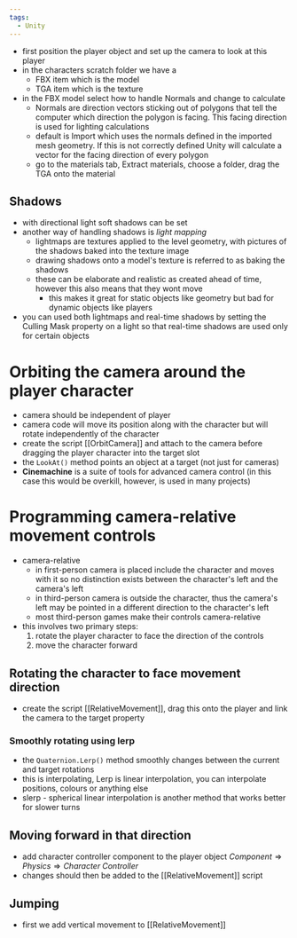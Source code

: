 ```yaml
---
tags:
  - Unity
---
```

- first position the player object and set up the camera to look at this player
- in the characters scratch folder we have a 
	- FBX item which is the model
	- TGA item which is the texture
- in the FBX model select how to handle Normals and change to calculate
	- Normals are direction vectors sticking out of polygons that tell the computer which direction the polygon is facing. This facing direction is used for lighting calculations
	- default is Import which uses the normals defined in the imported mesh geometry. If this is not correctly defined Unity will calculate a vector for the facing direction of every polygon
	- go to the materials tab, Extract materials, choose a folder, drag the TGA onto the material
## Shadows
- with directional light soft shadows can be set
- another way of handling shadows is *light mapping*
	- lightmaps are textures applied to the level geometry, with pictures of the shadows baked into the texture image
	- drawing shadows onto a model's texture is referred to as baking the shadows
	- these can be elaborate and realistic as created ahead of time, however this also means that they wont move
		- this makes it great for static objects like geometry but bad for dynamic objects like players
- you can used both lightmaps and real-time shadows by setting the Culling Mask property on a light so that real-time shadows are used only for certain objects
# Orbiting the camera around the player character
- camera should be independent of player
- camera code will move its position along with the character but will rotate independently of the character
- create the script [[OrbitCamera]] and attach to the camera before dragging the player character into the target slot
- the `LookAt()` method points an object at a target (not just for cameras)
- **Cinemachine** is a suite of tools for advanced camera control (in this case this would be overkill, however, is used in many projects)
# Programming camera-relative movement controls
- camera-relative
	- in first-person camera is placed include the character and moves with it so no distinction exists between the character's left and the camera's left
	- in third-person camera is outside the character, thus the camera's left may be pointed in a different direction to the character's left
	- most third-person games make their controls camera-relative
- this involves two primary steps:
	 1. rotate the player character to face the direction of the controls
	 2. move the character forward
## Rotating the character to face movement direction
- create the script [[RelativeMovement]], drag this onto the player and link the camera to the target property
### Smoothly rotating using lerp
- the `Quaternion.Lerp()` method smoothly changes between the current and target rotations
- this is interpolating, Lerp is linear interpolation, you can interpolate positions, colours or anything else
- slerp - spherical linear interpolation is another method that works better for slower turns
## Moving forward in that direction
- add character controller component to the player object $Component \Rightarrow Physics \Rightarrow Character \; Controller$
- changes should then be added to the [[RelativeMovement]] script
## Jumping
- first we add vertical movement to [[RelativeMovement]]